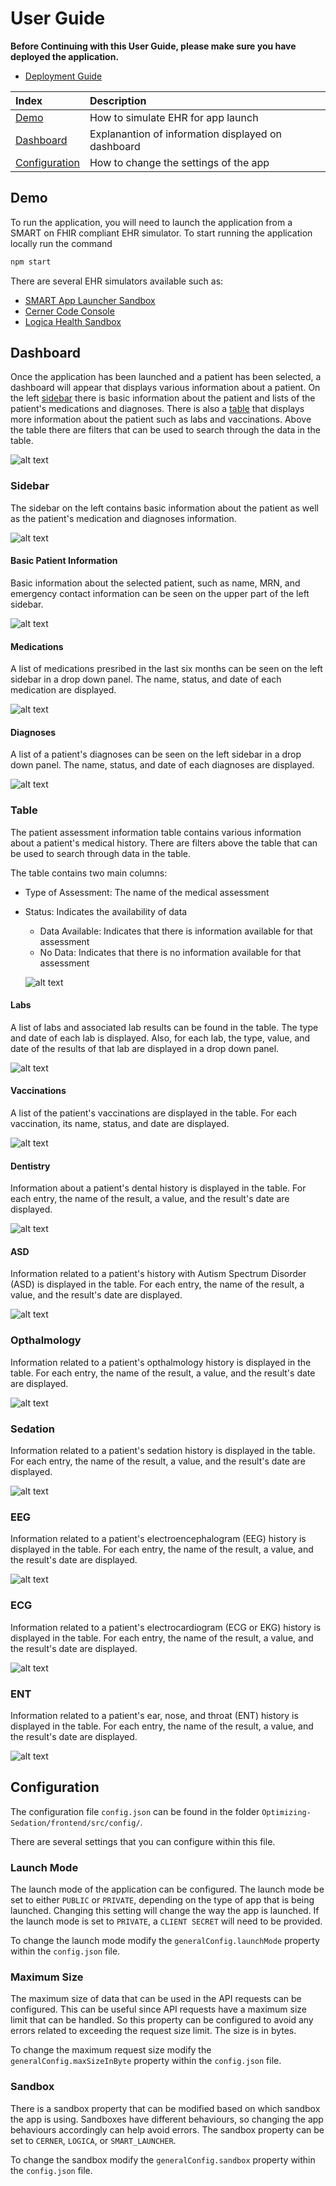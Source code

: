 # User Guide

**Before Continuing with this User Guide, please make sure you have deployed the application.**

- [Deployment Guide](./DeploymentGuide.md)

| Index                              | Description                                                |
| :--------------------------------- | :----------------------------------------------------------|
| [Demo](#demo)                      | How to simulate EHR for app launch                         |
| [Dashboard](#dashboard)            | Explanantion of information displayed on dashboard         |
| [Configuration](#configuration)    | How to change the settings of the app                      |

## Demo 

To run the application, you will need to launch the application from a SMART on FHIR compliant EHR simulator. To start running the application locally run the command
```javascript
npm start
```

There are several EHR simulators available such as:
* [SMART App Launcher Sandbox](https://launch.smarthealthit.org/)
* [Cerner Code Console](https://code-console.cerner.com/)
* [Logica Health Sandbox](https://sandbox.logicahealth.org/)

## Dashboard
Once the application has been launched and a patient has been selected, a dashboard will appear that displays various information about a patient. On the left [sidebar](#sidebar) there is basic information about the patient and lists of the patient's medications and diagnoses. There is also a [table](#table) that displays more information about the patient such as labs and vaccinations. Above the table there are filters that can be used to search through the data in the table.

![alt text](images/dashboard.png)

### Sidebar
The sidebar on the left contains basic information about the patient as well as the patient's medication and diagnoses information. 

![alt text](images/sidebar.png)

#### Basic Patient Information
Basic information about the selected patient, such as name, MRN, and emergency contact information can be seen on the upper part of the left sidebar. 

![alt text](images/patientInfo.png)

#### Medications 
A list of medications presribed in the last six months can be seen on the left sidebar in a drop down panel. The name, status, and date of each medication are displayed. 

![alt text](images/medicationInfo.png)

#### Diagnoses
A list of a patient's diagnoses can be seen on the left sidebar in a drop down panel. The name, status, and date of each diagnoses are displayed. 

![alt text](images/diagnosesInfo.png)

### Table
The patient assessment information table contains various information about a patient's medical history. There are filters above the table that can be used to search through data in the table. 

The table contains two main columns:
* Type of Assessment: The name of the medical assessment
* Status: Indicates the availability of data
  * Data Available: Indicates that there is information available for that assessment
  * No Data: Indicates that there is no information available for that assessment

  ![alt text](images/table.png)

#### Labs
A list of labs and associated lab results can be found in the table. The type and date of each lab is displayed. Also, for each lab, the type, value, and date of the results of that lab are displayed in a drop down panel.

![alt text](images/labsInfo.png)

#### Vaccinations
A list of the patient's vaccinations are displayed in the table. For each vaccination, its name, status, and date are displayed.

![alt text](images/immunizationInfo.png)

#### Dentistry
Information about a patient's dental history is displayed in the table. For each entry, the name of the result, a value, and the result's date are displayed. 

![alt text](images/dentistryInfo.png)

#### ASD
Information related to a patient's history with Autism Spectrum Disorder (ASD) is displayed in the table. For each entry, the name of the result, a value, and the result's date are displayed. 

![alt text](images/ASDInfo.png)

### Opthalmology
Information related to a patient's opthalmology history is displayed in the table. For each entry, the name of the result, a value, and the result's date are displayed. 

![alt text](images/opthalmologyInfo.png)

### Sedation
Information related to a patient's sedation history is displayed in the table. For each entry, the name of the result, a value, and the result's date are displayed.

![alt text](images/sedationInfo.png)

### EEG
Information related to a patient's electroencephalogram (EEG) history is displayed in the table. For each entry, the name of the result, a value, and the result's date are displayed. 

![alt text](images/eegInfo.png)

### ECG
Information related to a patient's  electrocardiogram (ECG or EKG) history is displayed in the table. For each entry, the name of the result, a value, and the result's date are displayed. 

![alt text](images/ecgInfo.png)

### ENT
Information related to a patient's ear, nose, and throat (ENT) history is displayed in the table. For each entry, the name of the result, a value, and the result's date are displayed. 

![alt text](images/entInfo.png)


## Configuration
The configuration file `config.json` can be found in the folder `Optimizing-Sedation/frontend/src/config/`. 

There are several settings that you can configure within this file. 


### Launch Mode
The launch mode of the application can be configured. The launch mode be set to either `PUBLIC` or `PRIVATE`, depending on the type of app that is being launched. Changing this setting will change the way the app is launched. If the launch mode is set to `PRIVATE`, a `CLIENT SECRET` will need to be provided. 

To change the launch mode modify the `generalConfig.launchMode` property within the `config.json` file. 

### Maximum Size 
The maximum size of data that can be used in the API requests can be configured. This can be useful since API requests have a maximum size limit that can be handled. So this property can be configured to avoid any errors related to exceeding the request size limit. The size is in bytes.

To change the maximum request size modify the `generalConfig.maxSizeInByte` property within the `config.json` file. 


### Sandbox
There is a sandbox property that can be modified based on which sandbox the app is using. Sandboxes have different behaviours, so changing the app behaviours accordingly can help avoid errors. The sandbox property can be set to `CERNER`, `LOGICA`, or `SMART_LAUNCHER`.

To change the sandbox modify the `generalConfig.sandbox` property within the `config.json` file.

